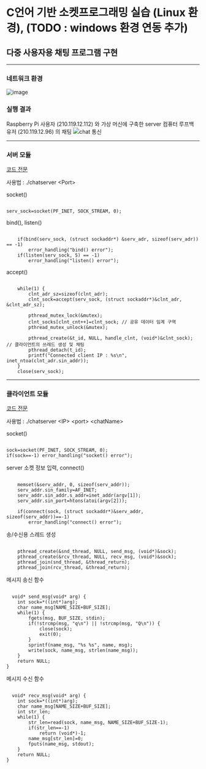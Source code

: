 # C언어 기반 소켓프로그래밍 실습 (Linux 환경), (TODO : windows 환경 연동 추가)

## 다중 사용자용 채팅 프로그램 구현

----------------

### 네트워크 환경
![image](https://user-images.githubusercontent.com/77951828/125376905-ef22d800-e3c6-11eb-8384-f6e1a6630a4f.png)

### 실행 결과   
 Raspberry Pi 사용자 (210.119.12.112) 와 가상 머신에 구축한 server 컴퓨터 루프백 유저 (210.119.12.96) 의 채팅 
![chat 통신](https://user-images.githubusercontent.com/77951828/125376953-0feb2d80-e3c7-11eb-830d-6e928ae465a8.JPG)

-------------------------

### 서버 모듈
[코드 전문](https://github.com/BlancBunny/BlancBunnyPortPolio/blob/main/SocketProc%20-%20MultiUserChatting/chat_server.c)

사용법 : ./chatserver \<Port\>   

  socket()
<pre><code>
serv_sock=socket(PF_INET, SOCK_STREAM, 0);
</code></pre>
 
  bind(), listen()
<pre><code>
	if(bind(serv_sock, (struct sockaddr*) &serv_adr, sizeof(serv_adr)) == -1)
	  	error_handling("bind() error");
	if(listen(serv_sock, 5) == -1) 
		error_handling("listen() error");
</code></pre>
    	
  accept()
<pre><code>
	while(1) {
		clnt_adr_sz=sizeof(clnt_adr);
		clnt_sock=accept(serv_sock, (struct sockaddr*)&clnt_adr, &clnt_adr_sz);
		
		pthread_mutex_lock(&mutex);
		clnt_socks[clnt_cnt++]=clnt_sock; // 공유 데이터 임계 구역 
		pthread_mutex_unlock(&mutex);

		pthread_create(&t_id, NULL, handle_clnt, (void*)&clnt_sock); // 클라이언트의 쓰레드 생성 및 채팅 
		pthread_detach(t_id);					     
		printf("Connected client IP : %s\n", inet_ntoa(clnt_adr.sin_addr));
	}
	close(serv_sock);
</code></pre>
  
  
----------------

### 클라이언트 모듈 
[코드 전문](https://github.com/BlancBunny/BlancBunnyPortPolio/blob/main/SocketProc%20-%20MultiUserChatting/chat_client.c)   
   
사용법 : ./chatserver \<IP\> \<port\> \<chatName\>

  socket()
<pre><code>
sock=socket(PF_INET, SOCK_STREAM, 0);
if(sock==-1) error_handling("socket() error");
</code></pre>

  server 소켓 정보 입력, connect()
<pre><code>
	memset(&serv_addr, 0, sizeof(serv_addr));
	serv_addr.sin_family=AF_INET;
	serv_addr.sin_addr.s_addr=inet_addr(argv[1]);
	serv_addr.sin_port=htons(atoi(argv[2]));
	
	if(connect(sock, (struct sockaddr*)&serv_addr, sizeof(serv_addr))==-1)
		error_handling("connect() error");
</code></pre>

  송/수신용 스레드 생성
<pre><code>
	pthread_create(&snd_thread, NULL, send_msg, (void*)&sock);
	pthread_create(&rcv_thread, NULL, recv_msg, (void*)&sock);
	pthread_join(snd_thread, &thread_return);
	pthread_join(rcv_thread, &thread_return);
</code></pre>

  메시지 송신 함수
<pre><code>
  void* send_msg(void* arg) {
	int sock=*((int*)arg);
	char name_msg[NAME_SIZE+BUF_SIZE];
	while(1) {
		fgets(msg, BUF_SIZE, stdin);
		if(!strcmp(msg, "q\n") || !strcmp(msg, "Q\n")) {
			close(sock);
			exit(0);
		}
		sprintf(name_msg, "%s %s", name, msg);
		write(sock, name_msg, strlen(name_msg));
	}
	return NULL;
}
</pre></code>

  메시지 수신 함수
<pre><code>
  void* recv_msg(void* arg) {
	int sock=*((int*)arg);
	char name_msg[NAME_SIZE+BUF_SIZE];
	int str_len;
	while(1) {
		str_len=read(sock, name_msg, NAME_SIZE+BUF_SIZE-1);
		if(str_len==-1)
			return (void*)-1;
		name_msg[str_len]=0;
		fputs(name_msg, stdout);
	}
	return NULL;
}
</pre></code>


